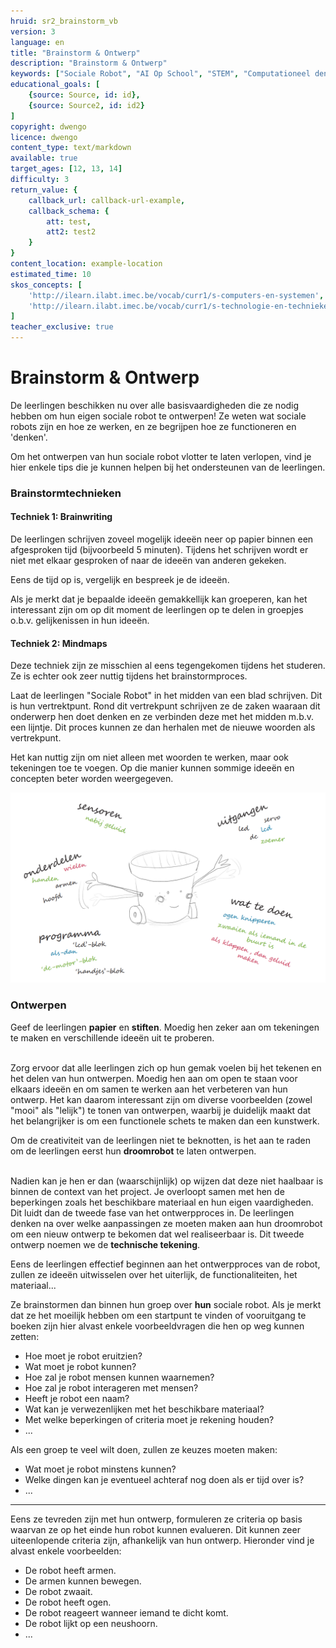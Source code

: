 ```yaml
---
hruid: sr2_brainstorm_vb
version: 3
language: en
title: "Brainstorm & Ontwerp"
description: "Brainstorm & Ontwerp"
keywords: ["Sociale Robot", "AI Op School", "STEM", "Computationeel denken", "Grafisch programmeren"]
educational_goals: [
    {source: Source, id: id}, 
    {source: Source2, id: id2}
]
copyright: dwengo
licence: dwengo
content_type: text/markdown
available: true
target_ages: [12, 13, 14]
difficulty: 3
return_value: {
    callback_url: callback-url-example,
    callback_schema: {
        att: test,
        att2: test2
    }
}
content_location: example-location
estimated_time: 10
skos_concepts: [
    'http://ilearn.ilabt.imec.be/vocab/curr1/s-computers-en-systemen', 
    'http://ilearn.ilabt.imec.be/vocab/curr1/s-technologie-en-technieken'
]
teacher_exclusive: true
---
```


# Brainstorm & Ontwerp

De leerlingen beschikken nu over alle basisvaardigheden die ze nodig hebben om hun eigen sociale robot te ontwerpen! Ze weten wat sociale robots zijn en hoe ze werken, en ze begrijpen hoe ze functioneren en 'denken'.

Om het ontwerpen van hun sociale robot vlotter te laten verlopen, vind je hier enkele tips die je kunnen helpen bij het ondersteunen van de leerlingen.


### Brainstormtechnieken

#### Techniek 1: Brainwriting

De leerlingen schrijven zoveel mogelijk ideeën neer op papier binnen een afgesproken tijd (bijvoorbeeld 5 minuten). Tijdens het schrijven wordt er niet met elkaar gesproken of naar de ideeën van anderen gekeken.

Eens de tijd op is, vergelijk en bespreek je de ideeën.

<div class="alert alert-box alert-success">
Als je merkt dat je bepaalde ideeën gemakkellijk kan groeperen, kan het interessant zijn om op dit moment de leerlingen op te delen in groepjes o.b.v. gelijkenissen in hun ideeën.
</div>


#### Techniek 2: Mindmaps

Deze techniek zijn ze misschien al eens tegengekomen tijdens het studeren. Ze is echter ook zeer nuttig tijdens het brainstormproces.

Laat de leerlingen "Sociale Robot" in het midden van een blad schrijven. Dit is hun vertrektpunt. Rond dit vertrekpunt schrijven ze de zaken waaraan dit onderwerp hen doet denken en ze verbinden deze met het midden m.b.v. een lijntje. Dit proces kunnen ze dan herhalen met de nieuwe woorden als vertrekpunt.

<div class="alert alert-box alert-success">
Het kan nuttig zijn om niet alleen met woorden te werken, maar ook tekeningen toe te voegen. Op die manier kunnen sommige ideeën en concepten beter worden weergegeven.
</div>

![](embed/brainstorm.png "Brainstorm")


### Ontwerpen

<div class="alert alert-box alert-success">
Geef de leerlingen <strong>papier</strong> en <strong>stiften</strong>. Moedig hen zeker aan om tekeningen te maken en verschillende ideeën uit te proberen.<br><br>

Zorg ervoor dat alle leerlingen zich op hun gemak voelen bij het tekenen en het delen van hun ontwerpen. Moedig hen aan om open te staan voor elkaars ideeën en om samen te werken aan het verbeteren van hun ontwerp. Het kan daarom interessant zijn om diverse voorbeelden (zowel "mooi" als "lelijk") te tonen van ontwerpen, waarbij je duidelijk maakt dat het belangrijker is om een functionele schets te maken dan een kunstwerk.
</div>

<div class="alert alert-box alert-danger">
Om de creativiteit van de leerlingen niet te beknotten, is het aan te raden om de leerlingen eerst hun <strong>droomrobot</strong> te laten ontwerpen.<br><br>

Nadien kan je hen er dan (waarschijnlijk) op wijzen dat deze niet haalbaar is binnen de context van het project. Je overloopt samen met hen de beperkingen zoals het beschikbare materiaal en hun eigen vaardigheden. Dit luidt dan de tweede fase van het ontwerpproces in. De leerlingen denken na over welke aanpassingen ze moeten maken aan hun droomrobot om een nieuw ontwerp te bekomen dat wel realiseerbaar is. Dit tweede ontwerp noemen we de <strong>technische tekening</strong>.
</div>

Eens de leerlingen effectief beginnen aan het ontwerpproces van de robot, zullen ze ideeën uitwisselen over het uiterlijk, de functionaliteiten, het materiaal...

Ze brainstormen dan binnen hun groep over **hun** sociale robot. Als je merkt dat ze het moeilijk hebben om een startpunt te vinden of vooruitgang te boeken zijn hier alvast enkele voorbeeldvragen die hen op weg kunnen zetten:

* Hoe moet je robot eruitzien?
* Wat moet je robot kunnen?
* Hoe zal je robot mensen kunnen waarnemen?
* Hoe zal je robot interageren met mensen?
* Heeft je robot een naam?
* Wat kan je verwezenlijken met het beschikbare materiaal?
* Met welke beperkingen of criteria moet je rekening houden?
* ...

Als een groep te veel wilt doen, zullen ze keuzes moeten maken:

* Wat moet je robot minstens kunnen?
* Welke dingen kan je eventueel achteraf nog doen als er tijd over is?
* ...

---
Eens ze tevreden zijn met hun ontwerp, formuleren ze criteria op basis waarvan ze op het einde hun robot kunnen evalueren. Dit kunnen zeer uiteenlopende criteria zijn, afhankelijk van hun ontwerp. Hieronder vind je alvast enkele voorbeelden:

* De robot heeft armen.
* De armen kunnen bewegen.
* De robot zwaait.
* De robot heeft ogen.
* De robot reageert wanneer iemand te dicht komt.
* De robot lijkt op een neushoorn.
* ...

